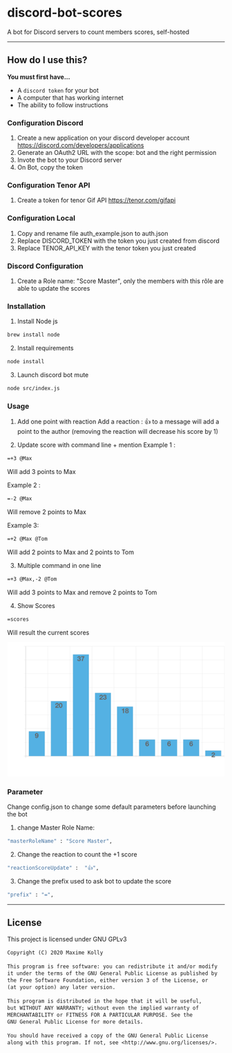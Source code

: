 # discord-bot-scores

A bot for Discord servers to count members scores, self-hosted

---

## How do I use this?

**You must first have...**

* A `discord token` for your bot
* A computer that has working internet
* The ability to follow instructions

### Configuration Discord
1. Create a new application on your discord developer account https://discord.com/developers/applications
2. Generate an OAuth2 URL with the scope: bot and the right permission
3. Invote the bot to your Discord server
4. On Bot, copy the token

### Configuration Tenor API
1. Create a token for tenor Gif API https://tenor.com/gifapi

### Configuration Local
1. Copy and rename file auth_example.json to auth.json
2. Replace DISCORD_TOKEN with the token you just created from discord
3. Replace TENOR_API_KEY with the tenor token you just created

### Discord Configuration
1. Create a Role name: "Score Master", only the members with this rôle are able to update the scores

### Installation

1. Install Node js

```bash
brew install node
```

2. Install requirements
```bash
node install
```

3. Launch discord bot mute
```bash
node src/index.js
```

### Usage
1. Add one point with reaction
Add a reaction : 👍 to a message will add a point to the author (removing the reaction will decrease his score by 1)

2. Update score with command line + mention
Example 1 :
```bash
=+3 @Max
```
Will add 3 points to Max

Example 2 :
```bash
=-2 @Max
```
Will remove 2 points to Max

Example 3:
```bash
=+2 @Max @Tom
```
Will add 2 points to Max and 2 points to Tom

3. Multiple command in one line

```bash
=+3 @Max,-2 @Tom
```
Will add 3 points to Max and remove 2 points to Tom

4. Show Scores
```bash
=scores
```

Will result the current scores

![alt text](https://github.com/maximekol/discord-bot-scores/blob/master/scoresExamples.png?raw=true)


### Parameter
Change config.json to change some default parameters before launching the bot

1. change Master Role Name: 

```bash
"masterRoleName" : "Score Master",
```

2. Change the reaction to count the +1 score

```bash
"reactionScoreUpdate" :  "👍",
```

3. Change the prefix used to ask bot to update the score
```bash
"prefix" : "=",
```

---
## License

This project is licensed under GNU GPLv3

```
Copyright (C) 2020 Maxime Kolly

This program is free software: you can redistribute it and/or modify
it under the terms of the GNU General Public License as published by
the Free Software Foundation, either version 3 of the License, or
(at your option) any later version.

This program is distributed in the hope that it will be useful,
but WITHOUT ANY WARRANTY; without even the implied warranty of
MERCHANTABILITY or FITNESS FOR A PARTICULAR PURPOSE. See the
GNU General Public License for more details.

You should have received a copy of the GNU General Public License
along with this program. If not, see <http://www.gnu.org/licenses/>.
```

